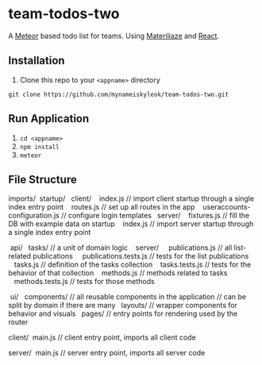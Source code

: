 # team-todos-two
A [Meteor](https://www.meteor.com/) based todo list for teams. Using [Materiliaze](http://meteor-materialize-boilerplate.meteor.com/) and [React](https://facebook.github.io/react/).

## Installation

1. Clone this repo to your `<appname>` directory

  `git clone https://github.com/mynameiskyleok/team-todos-two.git`

## Run Application

1. `cd <appname>`
2. `npm install`
3. `meteor`

## File Structure

imports/
&nbsp;startup/
&nbsp;&nbsp;client/
&nbsp;&nbsp;&nbsp;index.js                 // import client startup through a single index entry point
&nbsp;&nbsp;&nbsp;routes.js                // set up all routes in the app
&nbsp;&nbsp;&nbsp;useraccounts-configuration.js // configure login templates
&nbsp;&nbsp;server/
&nbsp;&nbsp;&nbsp;fixtures.js              // fill the DB with example data on startup
&nbsp;&nbsp;&nbsp;index.js                 // import server startup through a single index entry point

&nbsp;api/
&nbsp;&nbsp;tasks/                     // a unit of domain logic
&nbsp;&nbsp;&nbsp;server/
&nbsp;&nbsp;&nbsp;&nbsp;publications.js        // all list-related publications
&nbsp;&nbsp;&nbsp;&nbsp;publications.tests.js  // tests for the list publications
&nbsp;&nbsp;&nbsp;tasks.js                 // definition of the tasks collection
&nbsp;&nbsp;&nbsp;tasks.tests.js           // tests for the behavior of that collection
&nbsp;&nbsp;&nbsp;methods.js               // methods related to tasks
&nbsp;&nbsp;&nbsp;methods.tests.js         // tests for those methods

&nbsp;ui/
&nbsp;&nbsp;components/                // all reusable components in the application
                               // can be split by domain if there are many
&nbsp;&nbsp;layouts/                   // wrapper components for behavior and visuals
&nbsp;&nbsp;pages/                     // entry points for rendering used by the router

client/
&nbsp;main.js                      // client entry point, imports all client code

server/
&nbsp;main.js                      // server entry point, imports all server code
